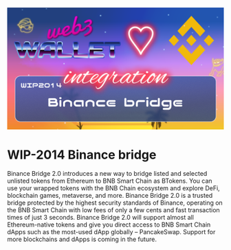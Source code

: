 [_metadata_:at_account]:- "@binance"
![image](../v2/images/2014.png)

# WIP-2014 Binance bridge

Binance Bridge 2.0 introduces a new way to bridge listed and selected unlisted tokens from Ethereum to BNB Smart Chain as BTokens. You can use your wrapped tokens with the BNB Chain ecosystem and explore DeFi, blockchain games, metaverse, and more. 
Binance Bridge 2.0 is a trusted bridge protected by the highest security standards of Binance, operating on the BNB Smart Chain with low fees of only a few cents and fast transaction times of just 3 seconds. Binance Bridge 2.0 will support almost all Ethereum-native tokens and give you direct access to BNB Smart Chain dApps such as the most-used dApp globally – PancakeSwap. Support for more blockchains and dApps is coming in the future. 